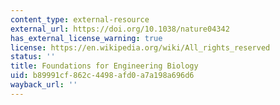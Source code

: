 ```yaml
---
content_type: external-resource
external_url: https://doi.org/10.1038/nature04342
has_external_license_warning: true
license: https://en.wikipedia.org/wiki/All_rights_reserved
status: ''
title: Foundations for Engineering Biology
uid: b89991cf-862c-4498-afd0-a7a198a696d6
wayback_url: ''
---
```

